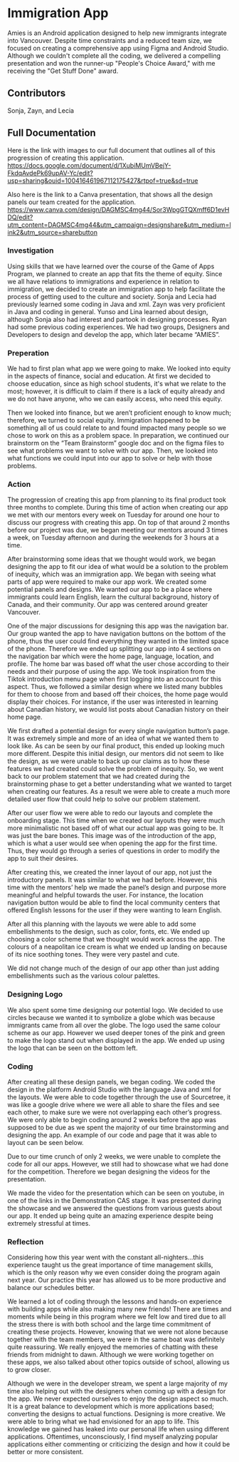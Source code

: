 # Immigration App #

Amies is an Android application designed to help new immigrants integrate into Vancouver. Despite time constraints and a reduced team size, we focused on creating a comprehensive app using Figma and Android Studio. Although we couldn't complete all the coding, we delivered a compelling presentation and won the runner-up "People's Choice Award," with me receiving the "Get Stuff Done" award.

## Contributors ##
Sonja, Zayn, and Lecia

## Full Documentation ##
Here is the link with images to our full document that outlines all of this progression of creating this application. https://docs.google.com/document/d/1XubiMUmVBejY-FkdqAvdePk69upAV-Yc/edit?usp=sharing&ouid=100416461967112175427&rtpof=true&sd=true

Also here is the link to a Canva presentation, that shows all the design panels our team created for the application. 
https://www.canva.com/design/DAGMSC4mg44/Sor3WpgGTQXmff6D1evHDQ/edit?utm_content=DAGMSC4mg44&utm_campaign=designshare&utm_medium=link2&utm_source=sharebutton

### Investigation ##

Using skills that we have learned over the course of the Game of Apps Program, we planned to create an app that fits the theme of equity. Since we all have relations to immigrations and experience in relation to immigration, we decided to create an immigration app to help facilitate the process of getting used to the culture and society. Sonja and Lecia had previously learned some coding in Java and xml. Zayn was very proficient in Java and coding in general. Yunso and Lina learned about design, although Sonja also had interest and partook in designing processes. Ryan had some previous coding experiences. We had two groups, Designers and Developers to design and develop the app, which later became “AMIES”.

### Preperation ###
We had to first plan what app we were going to make. We looked into equity in the aspects of finance, social and education. At first we decided to choose education, since as high school students, it's what we relate to the most; however, it is difficult to claim if there is a lack of equity already and we do not have anyone, who we can easily access, who need this equity. 

Then we looked into finance, but we aren’t proficient enough to know much; therefore, we turned to social equity. Immigration happened to be something all of us could relate to and found impacted many people so we chose to work on this as a problem space. In preparation, we continued our brainstorm on the “Team Brainstorm” google doc and on the figma files to see what problems we want to solve with our app. Then, we looked into what functions we could input into our app to solve or help with those problems. 

### Action ###
The progression of creating this app from planning to its final product took three months to complete. During this time of action when creating our app we met with our mentors every week on Tuesday for around one hour to discuss our progress with creating this app. On top of that around 2 months before our project was due, we began meeting our mentors around 3 times a week, on Tuesday afternoon and during the weekends for 3 hours at a time. 

After brainstorming some ideas that we thought would work, we began designing the app to fit our idea of what would be a solution to the problem of inequity, which was an immigration app. We began with seeing what parts of app were required to make our app work. We created some potential panels and designs. We wanted our app to be a place where immigrants could learn English, learn the cultural background, history of Canada, and their community. Our app was centered around greater Vancouver. 

One of the major discussions for designing this app was the navigation bar. Our group wanted the app to have navigation buttons on the bottom of the phone, thus the user could find everything they wanted in the limited space of the phone. Therefore we ended up splitting our app into 4 sections on the navigation bar which were the home page, language, location, and profile. The home bar was based off what the user chose according to their needs and their purpose of using the app. We took inspiration from the Tiktok introduction menu page when first logging into an account for this aspect. Thus, we followed a similar design where we listed many bubbles for them to choose from and based off their choices, the home page would display their choices. For instance, if the user was interested in learning about Canadian history, we would list posts about Canadian history on their home page. 

We first drafted a potential design for every single navigation button’s page. It was extremely simple and more of an idea of what we wanted them to look like. As can be seen by our final product, this ended up looking much more different. Despite this initial design, our mentors did not seem to like the design, as we were unable to back up our claims as to how these features we had created could solve the problem of inequity. So, we went back to our problem statement that we had created during the brainstorming phase to get a better understanding what we wanted to target when creating our features. As a result we were able to create a much more detailed user flow that could help to solve our problem statement. 

After our user flow we were able to redo our layouts and complete the onboarding stage. This time when we created our layouts they were much more minimalistic not based off of what our actual app was going to be. It was just the bare bones. This image was of the introduction of the app, which is what a user would see when opening the app for the first time. Thus, they would go through a series of questions in order to modify the app to suit their desires.

After creating this, we created the inner layout of our app, not just the introductory panels. It was similar to what we had before. However, this time with the mentors’ help we made the panel’s design and purpose more meaningful and helpful towards the user. For instance, the location navigation button would be able to find the local community centers that offered English lessons for the user if they were wanting to learn English. 

After all this planning with the layouts we were able to add some embellishments to the design, such as color, fonts, etc. We ended up choosing a color scheme that we thought would work across the app. The colours of a neapolitan ice cream is what we ended up landing on because of its nice soothing tones. They were very pastel and cute.  

We did not change much of the design of our app other than just adding embellishments such as the various colour palettes. 

### Designing Logo ###


We also spent some time designing our potential logo. We decided to use circles because we wanted it to symbolize a globe which was because immigrants came from all over the globe. The logo used the same colour scheme as our app. However we used deeper tones of the pink and green to make the logo stand out when displayed in the app. We ended up using the logo that can be seen on the bottom left. 


### Coding ###

After creating all these design panels, we began coding. We coded the design in the platform Android Studio with the language Java and xml for the layouts. We were able to code together through the use of Sourcetree, it was like a google drive where we were all able to share the files and see each other, to make sure we were not overlapping each other’s progress. We were only able to begin coding around 2 weeks before the app was supposed to be due as we spent the majority of our time brainstorming and designing the app. An example of our code and page that it was able to layout can be seen below.

Due to our time crunch of only 2 weeks, we were unable to complete the code for all our apps. However, we still had to showcase what we had done for the competition. Therefore we began designing the videos for the presentation. 

We made the video for the presentation which can be seen on youtube, in one of the links in the Demonstration CAS stage. It was presented during the showcase and we answered the questions from various guests about our app. It ended up being quite an amazing experience despite being extremely stressful at times. 

### Reflection ###

Considering how this year went with the constant all-nighters…this experience taught us the great importance of time management skills, which is the only reason why we even consider doing the program again next year. Our practice this year has allowed us to be more productive and balance our schedules better.

We learned a lot of coding through the lessons and hands-on experience with building apps while also making many new friends! There are times and moments while being in this program where we felt low and tired due to all the stress there is with both school and the large time commitment of creating these projects. However, knowing that we were not alone because together with the team members, we were in the same boat was definitely quite reassuring. We really enjoyed the memories of chatting with these friends from midnight to dawn. Although we were working together on these apps, we also talked about other topics outside of school, allowing us to grow closer.

Although we were in the developer stream, we spent a large majority of my time also helping out with the designers when coming up with a design for the app. We never expected ourselves to enjoy the design aspect so much. It is a great balance to development which is more applications based; converting the designs to actual functions. Designing is more creative. We were able to bring what we had envisioned for an app to life. This knowledge we gained has leaked into our personal life when using different applications. Oftentimes, unconsciously, I find myself analyzing popular applications either commenting or criticizing the design and how it could be better or more consistent. 

